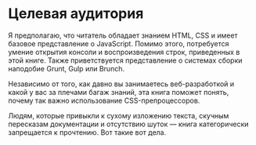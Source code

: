 # Целевая аудитория

Я предполагаю, что читатель обладает знанием HTML, CSS и имеет базовое
представление о JavaScript. Помимо этого, потребуется умение открытия консоли
и воспроизведения строк, приведенных в этой книге. Также приветствуется
представление о системах сборки наподобие Grunt, Gulp или Brunch.

Независимо от того, как давно вы занимаетесь веб-разработкой и какой у вас за
плечами багаж знаний, эта книга поможет понять, почему так важно использование
CSS-препроцессоров.

Людям, которые привыкли к сухому изложению текста, скучным пересказам
документации и отсутствию шуток — книга категорически запрещается к прочтению.
Вот такие вот дела.
